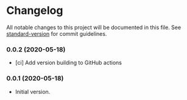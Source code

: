 # Changelog

All notable changes to this project will be documented in this file. See [standard-version](https://github.com/conventional-changelog/standard-version) for commit guidelines.

### 0.0.2 (2020-05-18)

* [ci] Add version building to GitHub actions

### 0.0.1 (2020-05-18)

* Initial version.
